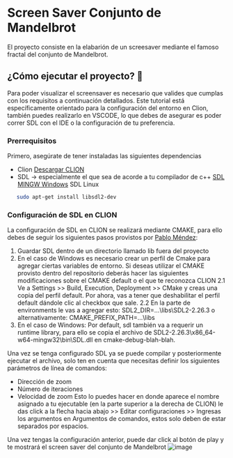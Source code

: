 # Screen Saver Conjunto de Mandelbrot
El proyecto consiste en la elabarión de un screesaver mediante el famoso fractal del conjunto de Mandelbrot.

## ¿Cómo ejecutar el proyecto? 🚀
Para poder visualizar el screensaver es necesario que valides que cumplas con los requisitos a continuación detallados. Este tutorial está específicamente orientado para la configuración del entorno en Clion, también puedes realizarlo en VSCODE, lo que debes de asegurar es poder correr SDL con el IDE o la configuración de tu preferencia.

### Prerrequisitos
Primero, asegúrate de tener instaladas las siguientes dependencias

* Clion 
[Descargar CLION](https://www.oracle.com/java/technologies/javase/jdk18-archive-downloads.html)
* SDL → especialmente el que sea de acorde a tu compilador de c++
[SDL MINGW Windows](https://github.com/libsdl-org/SDL/releases/download/release-2.26.4/SDL2-devel-2.26.4-mingw.zip)
SDL Linux
 ```sh
    sudo apt-get install libsdl2-dev
  ```

### Configuración de SDL en CLION
La configuración de SDL en CLION se realizará mediante CMAKE, para ello debes de seguir los siguientes pasos provistos por [Pablo Méndez](https://github.com/El-Mendez/Paralela-Proyecto1/blob/main/CMakeLists.txt):

1. Guardar SDL dentro de un directorio llamado lib fuera del proyecto
2. En el caso de Windows es necesario crear un perfil de Cmake para agregar ciertas variables de entorno. Si deseas utilizar el CMAKE provisto dentro del repositorio
   deberás hacer las siguientes modificaciones sobre el CMAKE default o el que te reconozca CLION
            2.1 Ve a Settings >> Build, Execution, Deployment >> CMake y creas una copia del perfil default. Por ahora,
                vas a tener que deshabilitar el perfil default dándole clic al checkbox que sale.
            2.2 En la parte de environments le vas a agregar esto:
                    SDL2_DIR=...\libs\SDL2-2.26.3
                 o alternativamente:
                    CMAKE_PREFIX_PATH=...\libs
4. En el caso de Windows:
        Por default, sdl también va a requerir un runtime library, para ello se copia el archivo de 
        SDL2-2.26.3\x86_64-w64-mingw32\bin\SDL.dll en cmake-debug-blah-blah.
        
Una vez se tenga configurado SDL ya se puede compilar y posteriormente ejecutar el archivo, solo ten en cuenta que necesitas definir los siguientes parámetros de línea de comandos:
* Dirección de zoom
* Número de iteraciones
* Velocidad de zoom
Esto lo puedes hacer en donde aparece el nombre asignado a tu ejecutable (en la parte superior a la derecha de CLION) le das click a la flecha hacia abajo >> Editar configuraciones >> Ingresas los argumentos en Argumentos de comandos, estos solo deben de estar separados por espacios.

Una vez tengas la configuración anterior, puede dar click al botón de play y te mostrará el screen saver del conjunto de Mandelbrot
![image](https://user-images.githubusercontent.com/54074539/227061984-2c6edec2-ec78-47ed-92f4-dec3032b3ada.png)


